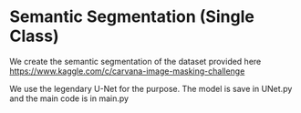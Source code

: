 # Semantic Segmentation (Single Class)

We create the semantic segmentation of the dataset provided here https://www.kaggle.com/c/carvana-image-masking-challenge
  

We use the legendary U-Net for the purpose.
The model is save in UNet.py and the main code is in main.py

